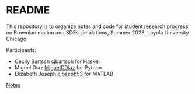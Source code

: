 # README

This repository is to organize notes and code for student research progress on Brownian motion and SDEs simulations, Summer 2023, Loyola University Chicago

Participants:
- Cecily Bartsch [cjbartsch](https://github.com/cjbartsch) for Haskell
- Miguel Diaz [MiguelDDiaz](https://github.com/MiguelDDiaz) for Python
- Elizabeth Joseph [ejoseph53](https://github.com/ejoseph53) for MATLAB

[Notes](https://www.overleaf.com/read/jfmznkythkwm)

